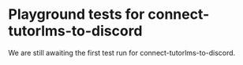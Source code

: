 # Playground tests for connect-tutorlms-to-discord
We are still awaiting the first test run for connect-tutorlms-to-discord.
